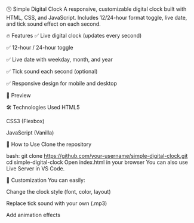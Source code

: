 🕒 Simple Digital Clock
A responsive, customizable digital clock built with HTML, CSS, and JavaScript.
Includes 12/24-hour format toggle, live date, and tick sound effect on each second.

🔥 Features
✅ Live digital clock (updates every second)

✅ 12-hour / 24-hour toggle

✅ Live date with weekday, month, and year

✅ Tick sound each second (optional)

✅ Responsive design for mobile and desktop

📸 Preview
<!-- Add your image or a GIF here -->

🛠️ Technologies Used
HTML5

CSS3 (Flexbox)

JavaScript (Vanilla)

🚀 How to Use
Clone the repository

bash:
git clone https://github.com/your-username/simple-digital-clock.git
cd simple-digital-clock
Open index.html in your browser
You can also use Live Server in VS Code.

🎨 Customization
You can easily:

Change the clock style (font, color, layout)

Replace tick sound with your own (.mp3)

Add animation effects
